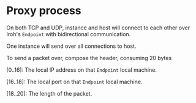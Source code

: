 # Proxy process

On both TCP and UDP, instance and host will connect to each other over Iroh's `Endpoint` with bidirectional communication.

One instance will send over all connections to host.

To send a packet over, compose the header, consuming 20 bytes

[0..16]: The local IP address on that `Endpoint` local machine.

[16..18]: The local port on that `Endpoint` local machine.

[18..20]: The length of the packet.
